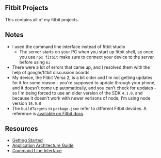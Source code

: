 ## Fitbit Projects


This contains all of my fitbit projects.

## Notes
- I used the command line interface instead of fitbit studio
	- The server starts on your PC when you start up fitbit shell, so once you use `npx fitbit` make sure to connect your device to the server before using `bi`
- There were a lot of errors that came up, and I resolved them with the help of google/fitbit discussion boards
- My device, the Fitbit Versa 2, is a bit older and I'm not getting updates for it for some reason - you're supposed to update through your phone, and it doesn't come up automatically, and you can't check for updates - so I'm being forced to use an older version of the SDK `4.1.0`, and because it doesn't work with newer verisons of node, I'm using node version `16.0.0`
- The `buildTargets` in `package.json` refer to different Fitbit devides. A reference is [available on Fitbit docs](https://dev.fitbit.com/build/guides/multiple-devices/)


## Resources
- [Getting Started](https://dev.fitbit.com/getting-started/)
- [Application Architecture Guide](https://dev.fitbit.com/build/guides/application/)
- [Command Line Interface](https://dev.fitbit.com/build/guides/command-line-interface/)
